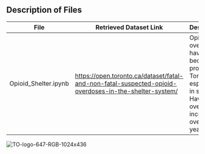 ## Description of Files

File | Retrieved Dataset Link | Description|
-----| ---------------------- | -----------|
Opioid_Shelter.ipynb | https://open.toronto.ca/dataset/fatal-and-non-fatal-suspected-opioid-overdoses-in-the-shelter-system/ | Opioid overdoses have become a problem in Toronto especially in shelters. Have opioid overdoses increased over the years?
![TO-logo-647-RGB-1024x436](https://user-images.githubusercontent.com/63437818/184991938-7a0bfa8d-e23d-4ec2-ab16-9896182b1f38.jpg)
